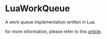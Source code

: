 # LuaWorkQueue
A work queue implementation written in Lua.

for more information, please refer to this [article](http://www.pyericz.com/lua/2017/08/24/lua-work-queue/).
